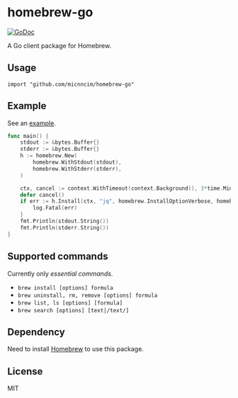 # homebrew-go

[![GoDoc][godoc-badge]][godoc]

A Go client package for Homebrew.

## Usage

```
import "github.com/micnncim/homebrew-go"
```

## Example

See an [example](./example).

```go
func main() {
	stdout := &bytes.Buffer{}
	stderr := &bytes.Buffer{}
	h := homebrew.New(
		homebrew.WithStdout(stdout),
		homebrew.WithStderr(stderr),
	)

	ctx, cancel := context.WithTimeout(context.Background(), 3*time.Minute)
	defer cancel()
	if err := h.Install(ctx, "jq", homebrew.InstallOptionVerbose, homebrew.InstallOptionForce); err != nil {
		log.Fatal(err)
	}
	fmt.Println(stdout.String())
	fmt.Println(stderr.String())
}
```

## Supported commands

Currently only *essential commands*.

- `brew install [options] formula`
- `brew uninstall, rm, remove [options] formula`
- `brew list, ls [options] [formula]`
- `brew search [options] [text|/text/]`

## Dependency

Need to install [Homebrew](https://docs.brew.sh/) to use this package.

## License

MIT

<!-- badge links -->

[godoc]: https://godoc.org/github.com/micnncim/homebrew-go 

[godoc-badge]: https://img.shields.io/badge/godoc.org-reference-blue.svg 
